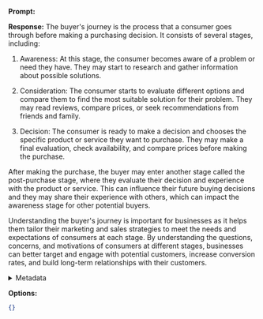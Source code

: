 **Prompt:**


**Response:**
The buyer's journey is the process that a consumer goes through before making a purchasing decision. It consists of several stages, including:

1. Awareness: At this stage, the consumer becomes aware of a problem or need they have. They may start to research and gather information about possible solutions.

2. Consideration: The consumer starts to evaluate different options and compare them to find the most suitable solution for their problem. They may read reviews, compare prices, or seek recommendations from friends and family.

3. Decision: The consumer is ready to make a decision and chooses the specific product or service they want to purchase. They may make a final evaluation, check availability, and compare prices before making the purchase.

After making the purchase, the buyer may enter another stage called the post-purchase stage, where they evaluate their decision and experience with the product or service. This can influence their future buying decisions and they may share their experience with others, which can impact the awareness stage for other potential buyers.

Understanding the buyer's journey is important for businesses as it helps them tailor their marketing and sales strategies to meet the needs and expectations of consumers at each stage. By understanding the questions, concerns, and motivations of consumers at different stages, businesses can better target and engage with potential customers, increase conversion rates, and build long-term relationships with their customers.

<details><summary>Metadata</summary>

- Duration: 7791 ms
- Datetime: 2023-09-01T21:19:39.975777
- Model: gpt-3.5-turbo-0613

</details>

**Options:**
```json
{}
```

